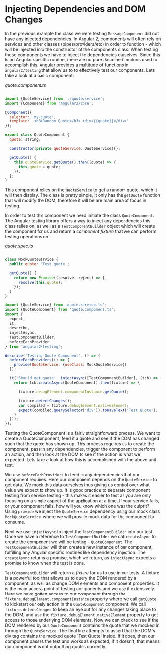 # Injecting Dependencies and DOM Changes

In the previous example the class we were testing `MessageComponent` did not have any injected dependencies. In Angular 2, components will often rely on services and other classes (pipes/providers/etc) in order to function - which will be injected into the constructor of the components class. When testing these components we have to inject the dependencies ourselves. Since this is an Angular specific routine, there are no pure Jasmine functions used to accomplish this. Angular provides a multitude of functions in `angular2/testing` that allow us to to effectively test our components. Lets take a look at a basic component:

*quote.component.ts*

```js

import {QuoteService} from './quote.service';
import {Component} from 'angular2/core';

@Component({
  selector: 'my-quote',
  template: '<h3>Random Quote</h3> <div>{{quote}}</div>'
});

export class QuoteComponent {
  quote: string;

  constructor(private quoteService: QuoteService){};

  getQuote() {
    this.quoteService.getQuote().then((quote) => {
      this.quote = quote;
    });
  };
}

```

This component relies on the `QuoteService` to get a random quote, which it will then display. The class is pretty simple, it only has the `getQuote` function that will modify the DOM, therefore it will be are main area of focus in testing.

In order to test this component we need initiate the class `QuoteComponent`. The Angular testing library offers a way to inject any dependencies this class relies on, as well as a `TestComponentBuilder` object which will create the component for us and return a *component fixture* that we can perform testing operations on.

*quote.spec.ts*

```js

class MockQuoteService {
  public quote: 'Test quote';

  getQuote() {
    return new Promise((resolve, reject) => {
      resolve(this.quote);
    });
  }
}

import {QuoteService} from 'quote.service.ts';
import {QuoteComponent} from 'quote.component.ts';
import {
  expect,
  it,
  describe,
  injectAsync,
  TestComponentBuilder,
  beforeEachProvider
} from 'angular2/testing';

describe('Testing Quote Component', () => {
  beforeEachProviders(() => {
    provide(QuoteService: {useClass: MockQuoteService})
  });

  it('Should get quote', injectAsync([TestComponentBuilder], (tcb) => {
    return tcb.createAsync(QuoteComponent).then(fixture) => {

      fixture.debugElement.componentInstance.getQuote();

      fixture.detectChanges();
      var compiled = fixture.debugElement.nativeElement;
      expect(compiled.querySelector('div')).toHaveText('Test Quote');
    }
  }));
});
```

Testing the QuoteComponent is a fairly straightforward process. We want to create a QuoteComponent, feed it a quote and see if the DOM has changed such that the quote has shown up. This process requires us to create the component, pass in any dependencies, trigger the component to perform an action, and then look at the DOM to see if the action is what we expected. Lets take a look at how this is accomplished with the above unit test.

We use `beforeEachProviders` to feed in any dependencies that our component requires. Here our component depends on the `QuoteService` to get data. We mock this data ourselves thus giving us control over what value we expect to show up. It is good practice to separate component testing from service testing - this makes it easier to test as you are only focusing on a single aspect of the application at a time. If your service fails, or your component fails, how will you know which one was the culprit? Using `provide` we inject the `QuoteService` dependency using our mock class `MockQuoteService`, where we will provide mock data for the component to consume.

Next we use `injectAsync` to inject the `TestComponentBuilder` into our test. Once we have a reference to `TestComponentBuilder` we call `createAsync` to create the component we will be testing - `QuoteComponent`. The `TestComponentBuilder` will then create a new instance of our component, fulfilling any Angular specific routines like dependency injection. The `createAsync` returns a promise, which we return, as `injectAsync` expects a promise to know when the test is done.

`TestComponentBuilder` will return a *fixture* for us to use in our tests. A fixture is a powerful tool that allows us to query the DOM rendered by a component, as well as change DOM elements and component properties. It is the main access point of testing components and we use it extensively. Here we have gotten access to our component through the `fixture.debugElement.componentInstance` property where we call `getQuote` to kickstart our only action in the `QuoteComponent` component. We call `fixture.detectChanges` to keep an eye out for any changes taking place to the DOM, and use the `fixture.debugElement.nativeElement` property to get access to those underlying DOM elements. Now we can check to see if the DOM rendered by our `QuoteComponent` contains the quote that we mocked in through the `QuoteService`. The final line attempts to assert that the DOM's div tag contains the mocked quote 'Test Quote' inside. If it does, then our component passes the test and works as expected, if it doesn't, that means our component is not outputting quotes correctly.

